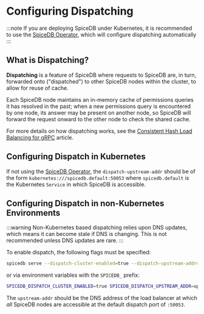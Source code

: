# Configuring Dispatching

:::note
If you are deploying SpiceDB under Kubernetes, it is recommended to use the [SpiceDB Operator], which will configure dispatching automatically
:::

[spicedb operator]: /spicedb/operator.md

## What is Dispatching?

**Dispatching** is a feature of SpiceDB where requests to SpiceDB are, in turn, forwarded onto ("dispatched") to other SpiceDB nodes within the cluster, to allow for reuse of cache.

Each SpiceDB node maintains an in-memory cache of permissions queries it has resolved in the past; when a new permissions query is encountered by one node, its answer may be present on another node, so SpiceDB will forward the request onward to the other node to check the shared cache.

For more details on how dispatching works, see the [Consistent Hash Load Balancing for gRPC] article.

[consistent hash load balancing for grpc]: https://authzed.com/blog/consistent-hash-load-balancing-grpc/

## Configuring Dispatch in Kubernetes

If not using the [SpiceDB Operator], the `dispatch-upstream-addr` should be of the form `kubernetes:///spicedb.default:50053` where `spicedb.default` is the Kubernetes `Service` in which SpiceDB is accessible.

## Configuring Dispatch in non-Kubernetes Environments

:::warning
Non-Kubernetes based dispatching relies upon DNS updates, which means it can become stale if DNS is changing. This is not recommended unless DNS updates are rare.
:::

To enable dispatch, the following flags must be specified:

```sh
spicedb serve --dispatch-cluster-enabled=true --dispatch-upstream-addr=upstream-addr ...
```

or via environment variables with the `SPICEDB_` prefix:

```sh
SPICEDB_DISPATCH_CLUSTER_ENABLED=true SPICEDB_DISPATCH_UPSTREAM_ADDR=upstream-addr spicedb serve ...
```

The `upstream-addr` should be the DNS address of the load balancer at which _all_ SpiceDB nodes are accessible at the default dispatch port of `:50053`.
